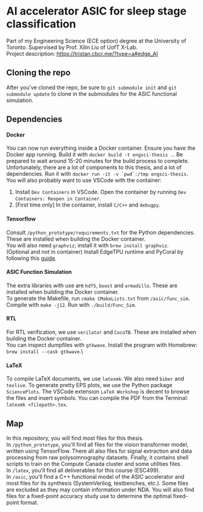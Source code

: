 # AI accelerator ASIC for sleep stage classification

Part of my Engineering Science (ECE option) degree at the University of Toronto. Supervised by Prof. Xilin Liu of UofT X-Lab.\
Project description: https://tristan.cbcr.me/?type=a#edge_AI

## Cloning the repo
After you've cloned the repo, be sure to `git submodule init` and `git submodule update` to clone in the submodules for the ASIC functional simulation.

## Dependencies
#### Docker
You can now run everything inside a Docker container. Ensure you have the Docker app running.
Build it with `docker build -t engsci-thesis .`. Be prepared to wait around 15-20 minutes for the build process to complete. Unfortunately, there are a lot of components to this thesis, and a lot of dependencies.
Run it with ``docker run -it -v `pwd`:/tmp engsci-thesis``. 
You will also probably want to use VSCode with the container:
1. Install `Dev Containers` in VSCode. Open the container by running `Dev Containers: Reopen in Container`.
2. [First time only] In the container, install `C/C++` and `debugpy`.

#### Tensorflow
Consult `/python_prototype/requirements.txt` for the Python dependencies. These are installed when building the Docker container.\
You will also need `graphviz`; install it with `brew install graphviz`.\
(Optional and not in container) Install EdgeTPU runtime and PyCoral by following this [guide](https://coral.ai/docs/accelerator/get-started/).

#### ASIC Function Simulation
The extra libraries with use are `hdf5`, `boost` and `armadillo`. These are installed when building the Docker container.\
To generate the Makefile, run `cmake CMakeLists.txt` from `/asic/func_sim`. Compile with `make -j12`. Run with `./build/Func_Sim`.

#### RTL
For RTL verification, we use `verilator` and `CocoTB`. These are installed when building the Docker container.\
You can inspect dumpfiles with `gtkwave`. Install the program with Homebrew: `brew install --cask gtkwave`.\

#### LaTeX
To compile LaTeX documents, we use `latexmk`. We also need `biber` and `texlive`. To generate pretty EPS plots, we use the Python package `SciencePlots`.
The VSCode extension `LaTeX Workshop` is decent to browse the files and insert symbols. You can compile the PDF from the Terminal: `latexmk <filepath>.tex`.

## Map
In this repository, you will find most files for this thesis.\
In `/python_prototype`, you'll find all files for the vision transformer model, written using TensorFlow. There all also files for signal extraction and data processing from raw polysomnography datasets. Finally, it contains shell scripts to train on the Compute Canada cluster and some utilities files.\
In `/latex`, you'll find all deliverables for this course (ESC499).\
In `/asic`, you'll find a C++ functional model of the ASIC accelerator and most files for its synthesis (SystemVerilog, testbenches, etc.). Some files are excluded as they may contain information under NDA. You will also find files for a fixed-point accuracy study use to determine the optimal fixed-point format.